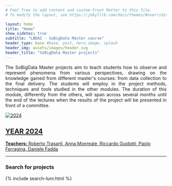 ```yaml
---
# Feel free to add content and custom Front Matter to this file.
# To modify the layout, see https://jekyllrb.com/docs/themes/#overriding-theme-defaults

layout: home
title: "Home"
show_sidetoc: true
subtitle: "LBDAI - SoBigData Master course"
header_type: base #base, post, hero,image, splash
header_img: assets/images/header.svg
header_title: "SoBigData Master projects"
---
```


<div class="container py-1">
<div class="row">
        <div class="col-md-12">
            <p class="lead" style="text-align:justify">The SoBigData Master projects aim to teach students how to observe and represent phenomena from various perspectives, drawing on the knowledge gained from different master's courses: from data collection to the final delivery. The students will employ in the project methods, techniques and tools studied in the other modules. The duration of this module, differently from the others, will span across several months until the end of the lectures when the results of the project will be presented in front of a committee.</p>
        </div>
    </div>
</div>

[//]: # (Years)

<div class="container py-3" id="projects-container">
    <a href="{{site.baseurl}}/2024.html">
        <div class="row py-3 my-3 project">
                <div class="col-md-4" >
                    <div class="project-img"><img src="{{site.baseurl}}/assets/images/g1_spot_tv.png" alt="2024"></div>
                </div>
                <div class="col-md-8">
                    <h2>YEAR 2024</h2>
                    <p class="students">
                        <strong>Teachers:</strong> Roberto Trasarti, Anna Monreale, Riccardo Guidotti, Paolo Ferragina, Daniele Fadda
                    </p>
                </div>
        </div>
    </a>
</div>

---

### Search for projects

{% include search-lunr.html %}